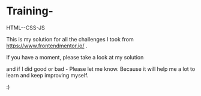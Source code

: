 # Training-
HTML--CSS-JS

This is my solution for all the challenges I took from https://www.frontendmentor.io/ .

If you have a moment, please take a look at my solution

and if I did good or bad - Please let me know. Because it will help me a lot to learn and keep improving myself.

:)
